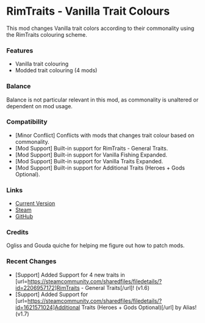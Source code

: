 # RimTraits - Vanilla Trait Colours

This mod changes Vanilla trait colors according to their commonality using the RimTraits colouring scheme.

### Features

- Vanilla trait colouring
- Modded trait colouring (4 mods)

### Balance

Balance is not particular relevant in this mod, as commonality is unaltered or dependent on mod usage.

### Compatibility

- [Minor Conflict] Conflicts with mods that changes trait colour based on commonality.
- [Mod Support] Built-in support for RimTraits - General Traits.
- [Mod Support] Built-in support for Vanilla Fishing Expanded.
- [Mod Support] Built-in support for Vanilla Traits Expanded.
- [Mod Support] Built-in support for Additional Traits (Heroes + Gods Optional).

### Links

- [Current Version](https://github.com/Sierra0003/RimTraits---Vanilla-Trait-Colours/releases/tag/v1.8)
- [Steam](https://steamcommunity.com/sharedfiles/filedetails/?id=2244594116)
- [GitHub](https://github.com/Sierra0003/RimTraits---Vanilla-Trait-Colours)

### Credits

Ogliss and Gouda quiche for helping me figure out how to patch mods.

### Recent Changes

- [Support] Added Support for 4 new traits in [url=https://steamcommunity.com/sharedfiles/filedetails/?id=2206957172]RimTraits - General Traits[/url]! (v1.6)
- [Support] Added Support for [url=https://steamcommunity.com/sharedfiles/filedetails/?id=1621571024]Additional Traits (Heroes + Gods Optional)[/url] by Alias! (v1.7)
